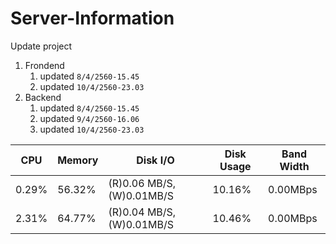 # Server-Information

Update project
1. Frondend
    1. updated `8/4/2560-15.45`
    2. updated `10/4/2560-23.03`
2. Backend
    1. updated `8/4/2560-15.45`
    2. updated `9/4/2560-16.06`
    3. updated `10/4/2560-23.03`
    
|CPU  |Memory|Disk I/O                 |Disk Usage|Band Width|
|-----|------|-------------------------|----------|----------|
|0.29%|56.32%|(R)0.06 MB/S, (W)0.01MB/S|10.16%    |0.00MBps  |
|2.31%|64.77%|(R)0.04 MB/S, (W)0.01MB/S|10.46%    |0.00MBps  |
